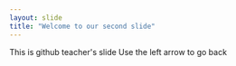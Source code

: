 ```yaml
---
layout: slide
title: "Welcome to our second slide"
---
```

This is github teacher's slide
Use the left arrow to go back
